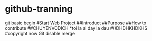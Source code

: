 # github-tranning
git basic begin 
#Start Web Project
##Introduct
##Purpose
##How to contribute
##CHUYENVODICH
*toi la ai day la dau
#()DHDHKHDKHS
#copyright now
Git disable merge